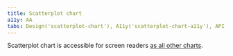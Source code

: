 ```yaml
---
title: Scatterplot chart
a11y: AA
tabs: Design('scatterplot-chart'), A11y('scatterplot-chart-a11y'), API('scatterplot-chart-api'), Examples('scatterplot-chart-d3-code'), Changelog('d3-chart-changelog')
---
```


Scatterplot chart is accessible for screen readers [as all other charts](/data-display/d3-chart/d3-chart-a11y).
